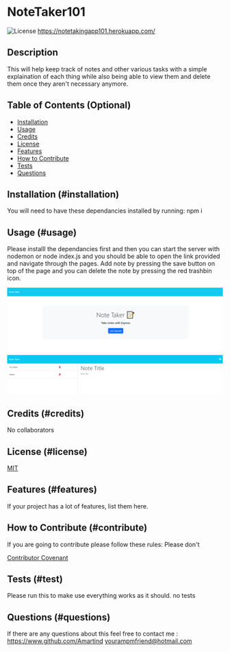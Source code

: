 # NoteTaker101 
![License](https://img.shields.io/badge/License-MIT-blue)
https://notetakingapp101.herokuapp.com/

## Description
    
This will help keep track of notes and other various tasks with a simple explaination of each thing while also being able to view them and delete them once they aren't necessary anymore.
    
## Table of Contents (Optional)
    
    
- [Installation](#installation)
- [Usage](#usage)
- [Credits](#credits)
- [License](#license)
- [Features](#features)
- [How to Contribute](#contribute)
- [Tests](#test)
- [Questions](#questions)
    
## Installation (#installation)
    
You will need to have these dependancies installed by running:
npm i
    
## Usage (#usage)
    
    
Please installl the dependancies first and then you can start the server with nodemon or node index.js and you should be able to open the link  provided and navigate through the pages. Add note by pressing the save button on top of the page and you can delete the note by pressing the red trashbin icon.


    
    
![Main page](/Assets/note1.PNG)
![Note page](/Assets/note2.PNG)

    
    
## Credits (#credits)
    
No collaborators
    
## License (#license)
    
[MIT](https://www.google.com/search?q=what+can+i+do+with+a+MIT+license)
    
    
## Features (#features)
    
If your project has a lot of features, list them here.
    
## How to Contribute (#contribute)

If you are going to contribute please follow these rules:
Please don't
    
[Contributor Covenant](https://www.contributor-covenant.org/)


## Tests (#test)

Please run this to make use everything works as it should.
no tests

## Questions (#questions)

If there are any questions about this feel free to contact me :
https://www.github.com/Amartind
yourampmfriend@hotmail.com
    
